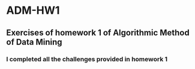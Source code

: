 # ADM-HW1
## Exercises of homework 1 of Algorithmic Method of Data Mining
### I completed all the challenges provided in homework 1 

